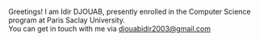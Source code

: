 Greetings! I am Idir DJOUAB, presently enrolled in the Computer Science program at Paris Saclay University.  
You can get in touch with me via djouabidir2003@gmail.com
